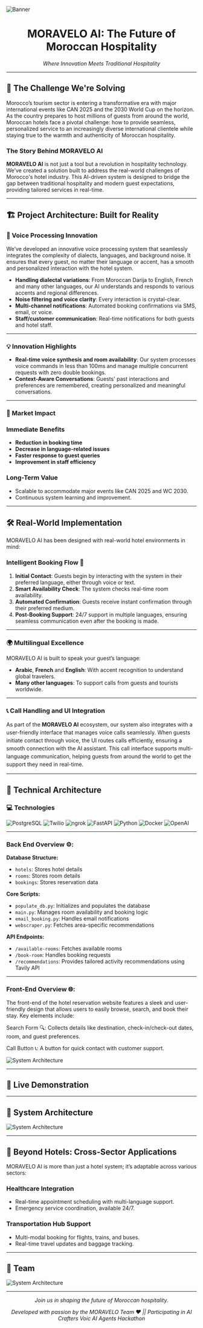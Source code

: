 ![Banner](./assets/banner.jpg)

<h1 style="text-align: center;">MORAVELO AI: The Future of Moroccan Hospitality</h1>

<p style="text-align: center;"><i>Where Innovation Meets Traditional Hospitality</i></p>

---

## 🌟 The Challenge We're Solving  

Morocco’s tourism sector is entering a transformative era with major international events like CAN 2025 and the 2030 World Cup on the horizon. As the country prepares to host millions of guests from around the world, Moroccan hotels face a pivotal challenge: how to provide seamless, personalized service to an increasingly diverse international clientele while staying true to the warmth and authenticity of Moroccan hospitality.  

### The Story Behind MORAVELO AI  

**MORAVELO AI** is not just a tool but a revolution in hospitality technology. We’ve created a solution built to address the real-world challenges of Morocco's hotel industry. This AI-driven system is designed to bridge the gap between traditional hospitality and modern guest expectations, providing tailored services in real-time.  

---

## 🏗️ Project Architecture: Built for Reality  

### 🔐 Voice Processing Innovation  
We’ve developed an innovative voice processing system that seamlessly integrates the complexity of dialects, languages, and background noise. It ensures that every guest, no matter their language or accent, has a smooth and personalized interaction with the hotel system.  

- **Handling dialectal variations**: From Moroccan Darija to English, French and many other languages, our AI understands and responds to various accents and regional differences.  
- **Noise filtering and voice clarity**: Every interaction is crystal-clear.
- **Multi-channel notifications**: Automated booking confirmations via SMS, email, or voice.  
- **Staff/customer communication**: Real-time notifications for both guests and hotel staff.  

---
### 💡 Innovation Highlights  
- **Real-time voice synthesis and room availability**: Our system processes voice commands in less than 100ms and manage multiple concurrent requests with zero double bookings.  
- **Context-Aware Conversations**: Guests' past interactions and preferences are remembered, creating personalized and meaningful conversations.  

---

### 🎯 Market Impact  

### Immediate Benefits  
- **Reduction in booking time**  
- **Decrease in language-related issues**  
- **Faster response to guest queries**  
- **Improvement in staff efficiency**  

### Long-Term Value  
- Scalable to accommodate major events like CAN 2025 and WC 2030.  
- Continuous system learning and improvement.  

---
## 🛠️ Real-World Implementation  

MORAVELO AI has been designed with real-world hotel environments in mind:  

### Intelligent Booking Flow  🔁
1. **Initial Contact**: Guests begin by interacting with the system in their preferred language, either through voice or text.  
2. **Smart Availability Check**: The system checks real-time room availability.  
3. **Automated Confirmation**: Guests receive instant confirmation through their preferred medium.  
4. **Post-Booking Support**: 24/7 support in multiple languages, ensuring seamless communication even after the booking is made.  
---
### 🌍 Multilingual Excellence  

MORAVELO AI is built to speak your guest’s language:  

- **Arabic**, **French** and **English**: With accent recognition to understand global travelers.  
- **Many other languages**: To support calls from guests and tourists worldwide.

---

### 📞 Call Handling and UI Integration
<p style="font-size: 14px; line-height: 1.5;">As part of the <b>MORAVELO AI</b> ecosystem, our system also integrates with a user-friendly interface that manages voice calls seamlessly. When guests initiate contact through voice, the UI routes calls efficiently, ensuring a smooth connection with the AI assistant. This call interface supports multi-language communication, helping guests from around the world to get the support they need in real-time.</p>

---
## 🔧 Technical Architecture  


### 💻 Technologies  
![PostgreSQL](https://img.shields.io/badge/PostgreSQL-316192?style=for-the-badge&logo=postgresql&logoColor=white) ![Twilio](https://img.shields.io/badge/Twilio-F22F46?style=for-the-badge&logo=twilio&logoColor=white) ![ngrok](https://img.shields.io/badge/ngrok-1F1F1F?style=for-the-badge&logo=ngrok&logoColor=white) ![FastAPI](https://img.shields.io/badge/FastAPI-005571?style=for-the-badge&logo=fastapi) ![Python](https://img.shields.io/badge/python-3670A0?style=for-the-badge&logo=python&logoColor=ffdd54) ![Docker](https://img.shields.io/badge/docker-2496ed?style=for-the-badge&logo=docker&logoColor=ffffff) ![OpenAI](https://img.shields.io/badge/OpenAI-000000?style=for-the-badge&logo=openai&logoColor=white)

---
###  Back End  Overview ⚙️:


**Database Structure:**  
- `hotels`: Stores hotel details  
- `rooms`: Stores room details  
- `bookings`: Stores reservation data  

**Core Scripts:**  
- `populate_db.py`: Initializes and populates the database  
- `main.py`: Manages room availability and booking logic  
- `email_booking.py`: Handles email notifications  
- `webscraper.py`: Fetches area-specific recommendations  

**API Endpoints:**  
- `/available-rooms`: Fetches available rooms  
- `/book-room`: Handles booking requests  
- `/recommendations`: Provides tailored activity recommendations using Tavily API 

---

### Front-End Overview 🌐:

The front-end of the hotel reservation website features a sleek and user-friendly design that allows users to easily browse, search, and book their stay. Key elements include:

Search Form 🔍: Collects details like destination, check-in/check-out dates, room, and guest preferences.

Call Button 📞: A button for quick contact with customer support.

<img src="./assets/ui_screen.png" alt="System Architecture" style="max-width: 80%; height: auto;">

---
## 🎥 Live Demonstration  

---

## 📐 System Architecture  


<img src="./assets/system_arch.png" alt="System Architecture" style="max-width: 80%; height: auto;">

---
## 🚀 Beyond Hotels: Cross-Sector Applications  

MORAVELO AI is more than just a hotel system; it’s adaptable across various sectors:  

### Healthcare Integration  
- Real-time appointment scheduling with multi-language support.  
- Emergency service coordination, available 24/7.  

### Transportation Hub Support  
- Multi-modal booking for flights, trains, and buses.  
- Real-time travel updates and baggage tracking.  

---
## 👥 Team

<img src="./assets/team.png" alt="System Architecture" style="max-width: 80%; height: auto;">

---
<p style="text-align: center;"><i>Join us in shaping the future of Moroccan hospitality.</i></p>

<p style="text-align: center;"><i>Developed with passion by the MORAVELO Team ❤️ || Participating in AI Crafters Voic AI Agents Hackathon</i></p>

<p style="text-align: center;"><i></i></p>

